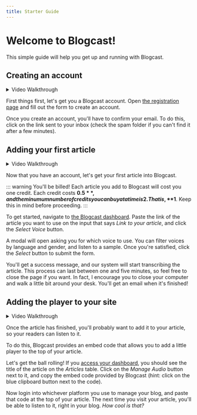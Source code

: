 ```yaml
---
title: Starter Guide
---
```


# Welcome to Blogcast!

This simple guide will help you get up and running with Blogcast.

## Creating an account

<details>
<summary>Video Walkthrough</summary>

![Guided tutorial](images/starter-guide/1.gif)

</details>

First things first, let's get you a Blogcast account. Open [the registration page](https://blogcast.host/register) and fill out the form to create an account.

Once you create an account, you'll have to confirm your email. To do this, click on the link sent to your inbox (check the spam folder if you can't find it after a few minutes).

## Adding your first article

<details>
<summary>Video Walkthrough</summary>

![Guided tutorial](images/starter-guide/2.gif)

</details>

Now that you have an account, let's get your first article into Blogcast.

::: warning You'll be billed!
Each article you add to Blogcast will cost you one credit. Each credit costs **$0.5**, and the minumum number of credits you can buy at a time is 2. That is, **$1**. Keep this in mind before proceeding.
:::

To get started, navigate to [the Blogcast dashboard](https://blogcast.host/dashboard). Paste the link of the article you want to use on the input that says _Link to your article_, and click the _Select Voice_ button.

A modal will open asking you for which voice to use. You can filter voices by language and gender, and listen to a sample. Once you're satisfied, click the _Select_ button to submit the form.

You'll get a success message, and our system will start transcribing the article. This process can last between one and five minutes, so feel free to close the page if you want. In fact, <span class="highlight">I encourage you to close your computer and walk a little bit around your desk.</span> You'll get an email when it's finished!

## Adding the player to your site

<details>
<summary>Video Walkthrough</summary>

::: tip No coding required
I'm directly editing HTML for this example, but you can use whatever you are hosting your blog on.
:::

![Guided tutorial](images/starter-guide/3.gif)

</details>

Once the article has finished, you'll probably want to add it to your article, so your readers can listen to it.

To do this, Blogcast provides an embed code that allows you to add a little player to the top of your article.

Let's get the ball rolling! If you [access your dashboard](https://blogcast.host/dashboard), you should see the title of the article on the _Articles_ table. Click on the _Manage Audio_ button next to it, and copy the embed code provided by Blogcast (hint: click on the blue clipboard button next to the code).

Now login into whichever platform you use to manage your blog, and paste that code at the top of your article. <span class="highlight">The next time you visit your article, you'll be able to listen to it, right in your blog. _How cool is that?_</span>